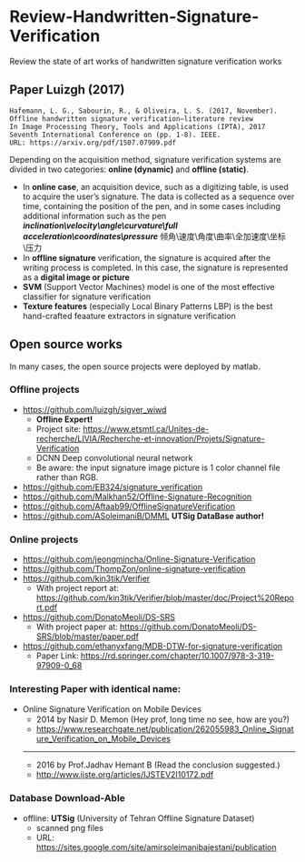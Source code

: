 # Review-Handwritten-Signature-Verification
Review the state of art works of handwritten signature verification works

## Paper Luizgh (2017)
```
Hafemann, L. G., Sabourin, R., & Oliveira, L. S. (2017, November).
Offline handwritten signature verification—literature review
In Image Processing Theory, Tools and Applications (IPTA), 2017 Seventh International Conference on (pp. 1-8). IEEE.
URL: https://arxiv.org/pdf/1507.07909.pdf
```
Depending on the acquisition method, signature verification systems are divided in two categories: **online (dynamic)** and **offline (static)**. 
- In **online case**, an acquisition device, such as a digitizing table, is used to acquire the user’s signature. The data is collected as a sequence over time, containing the position of the pen, and in some cases including additional information such as the pen __*inclination\velocity\angle\curvature\full acceleration\coordinates\pressure*__ 倾角\速度\角度\曲率\全加速度\坐标\压力
- In **offline signature** verification, the signature is acquired after the writing process is completed. In this case, the signature is represented as a __digital image or picture__
- **SVM** (Support Vector Machines) model is one of the most effective classifier for signature verification
- **Texture features** (especially Local Binary Patterns LBP) is the best hand-crafted feaature extractors in signature verification


## Open source works
In many cases, the open source projects were deployed by matlab. 
### Offline projects
- https://github.com/luizgh/sigver_wiwd  
  - **Offline Expert!** 
  - Project site: https://www.etsmtl.ca/Unites-de-recherche/LIVIA/Recherche-et-innovation/Projets/Signature-Verification
  - DCNN Deep convolutional neural network
  - Be aware: the input signature image picture is 1 color channel file rather than RGB.
- https://github.com/EB324/signature_verification
- https://github.com/Malkhan52/Offline-Signature-Recognition 
- https://github.com/Aftaab99/OfflineSignatureVerification
- https://github.com/ASoleimaniB/DMML **UTSig DataBase author!**

### Online projects
- https://github.com/jeongmincha/Online-Signature-Verification
- https://github.com/ThompZon/online-signature-verification
- https://github.com/kin3tik/Verifier
  - With project report at: https://github.com/kin3tik/Verifier/blob/master/doc/Project%20Report.pdf
- https://github.com/DonatoMeoli/DS-SRS
  - With project paper at: https://github.com/DonatoMeoli/DS-SRS/blob/master/paper.pdf
- https://github.com/ethanyxfang/MDB-DTW-for-signature-verification
  - Paper Link: https://rd.springer.com/chapter/10.1007/978-3-319-97909-0_68

### Interesting Paper with identical name:
- Online Signature Veriﬁcation on Mobile Devices
  - 2014 by Nasir D. Memon (Hey prof, long time no see, how are you?)
  - https://www.researchgate.net/publication/262055983_Online_Signature_Verification_on_Mobile_Devices
  - --------------
  - 2016 by Prof.Jadhav Hemant B (Read the conclusion suggested.)
  - http://www.ijste.org/articles/IJSTEV2I10172.pdf


### Database Download-Able
- offline: **UTSig** (University of Tehran Offline Signature Dataset)
  - scanned png files
  - URL: https://sites.google.com/site/amirsoleimanibajestani/publication
